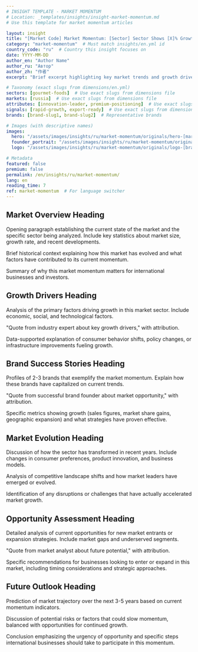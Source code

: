 ```yaml
---
# INSIGHT TEMPLATE - MARKET MOMENTUM
# Location: _templates/insights/insight-market-momentum.md
# Use this template for market momentum articles

layout: insight
title: "[Market Code] Market Momentum: [Sector] Sector Shows [X]% Growth"
category: "market-momentum"  # Must match insights/en.yml id
country_code: "ru"  # Country this insight focuses on
date: YYYY-MM-DD
author_en: "Author Name"
author_ru: "Автор"
author_zh: "作者"
excerpt: "Brief excerpt highlighting key market trends and growth drivers (1-2 sentences)"

# Taxonomy (exact slugs from dimensions/en.yml)
sectors: [gourmet-foods]  # Use exact slugs from dimensions file
markets: [russia]  # Use exact slugs from dimensions file
attributes: [innovation-leader, premium-positioning]  # Use exact slugs from dimensions file
signals: [rapid-growth, export-ready]  # Use exact slugs from dimensions file
brands: [brand-slug1, brand-slug2]  # Representative brands

# Images (with descriptive names)
images:
  hero: "/assets/images/insights/ru/market-momentum/originals/hero-[market-scene].jpg"
  founder_portrait: "/assets/images/insights/ru/market-momentum/originals/founder-portrait-[name].jpg"  # Optional
  logo: "/assets/images/insights/ru/market-momentum/originals/logo-[brand-name].jpg"  # Optional

# Metadata
featured: false
premium: false
permalink: /en/insights/ru/market-momentum/
lang: en
reading_time: 7
ref: market-momentum  # For language switcher
---
```


## Market Overview Heading

Opening paragraph establishing the current state of the market and the specific sector being analyzed. Include key statistics about market size, growth rate, and recent developments.

Brief historical context explaining how this market has evolved and what factors have contributed to its current momentum.

Summary of why this market momentum matters for international businesses and investors.

## Growth Drivers Heading

Analysis of the primary factors driving growth in this market sector. Include economic, social, and technological factors.

"Quote from industry expert about key growth drivers," with attribution.

Data-supported explanation of consumer behavior shifts, policy changes, or infrastructure improvements fueling growth.

## Brand Success Stories Heading

Profiles of 2-3 brands that exemplify the market momentum. Explain how these brands have capitalized on current trends.

"Quote from successful brand founder about market opportunity," with attribution.

Specific metrics showing growth (sales figures, market share gains, geographic expansion) and what strategies have proven effective.

## Market Evolution Heading

Discussion of how the sector has transformed in recent years. Include changes in consumer preferences, product innovation, and business models.

Analysis of competitive landscape shifts and how market leaders have emerged or evolved.

Identification of any disruptions or challenges that have actually accelerated market growth.

## Opportunity Assessment Heading

Detailed analysis of current opportunities for new market entrants or expansion strategies. Include market gaps and underserved segments.

"Quote from market analyst about future potential," with attribution.

Specific recommendations for businesses looking to enter or expand in this market, including timing considerations and strategic approaches.

## Future Outlook Heading

Prediction of market trajectory over the next 3-5 years based on current momentum indicators.

Discussion of potential risks or factors that could slow momentum, balanced with opportunities for continued growth.

Conclusion emphasizing the urgency of opportunity and specific steps international businesses should take to participate in this momentum.